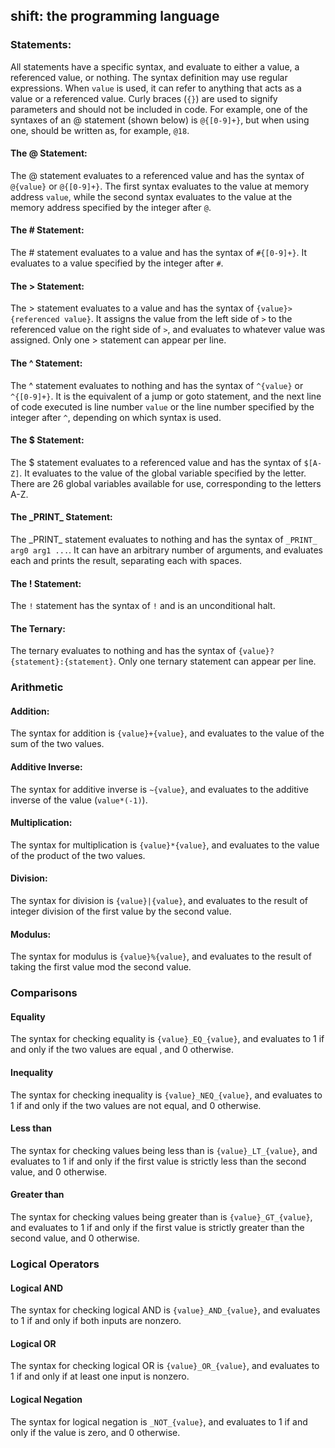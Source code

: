 shift: the programming language
---

### Statements:
All statements have a specific syntax, and evaluate to either a value, a referenced value, or nothing. The syntax
 definition may use regular expressions. When `value` is used, it can refer to anything that acts as a value or a
  referenced value. Curly braces (`{}`) are used to signify parameters and should not be included in code. For
   example, one of the syntaxes of an @ statement (shown below) is `@{[0-9]+}`, but when using one, should be written
    as, for example, `@18`.
    
#### The @ Statement:
The @ statement evaluates to a referenced value and has the syntax of `@{value}` or `@{[0-9]+}`. The first syntax
 evaluates to the value at memory address `value`, while the second syntax evaluates to the value at the memory
  address specified by the integer after `@`.
#### The # Statement:
The # statement evaluates to a value and has the syntax of `#{[0-9]+}`. It evaluates to a value specified by the
 integer after `#`.
#### The > Statement:
The > statement evaluates to a value and has the syntax of `{value}>{referenced value}`. It assigns the
 value from the left side of `>` to the referenced value on
 the right side of `>`, and evaluates to whatever value was assigned. Only one > statement can appear per line.
#### The ^ Statement:
The ^ statement evaluates to nothing and has the syntax of `^{value}` or `^{[0-9]+}`. It is the equivalent of a jump or
 goto
 statement, and the next line of code executed is line number `value` or the line number specified by the integer
  after `^`, depending on which syntax is used.
#### The $ Statement:
The $ statement evaluates to a referenced value and has the syntax of `$[A-Z]`. It evaluates to the value of the
 global variable specified by the letter. There are 26 global variables available for use, corresponding to the
  letters A-Z.
#### The \_PRINT\_ Statement:
The \_PRINT\_ statement evaluates to nothing and has the syntax of `_PRINT_ arg0 arg1 ...`. It can have an arbitrary
 number of arguments, and evaluates each and prints the result, separating each with spaces.
#### The ! Statement:
The `!` statement has the syntax of `!` and is an unconditional halt.
#### The Ternary:
The ternary evaluates to nothing and has the syntax of `{value}?{statement}:{statement}`. Only one ternary statement
 can appear per line.

### Arithmetic

#### Addition:
The syntax for addition is `{value}+{value}`, and evaluates to the value of the sum of the two values.
#### Additive Inverse:
The syntax for additive inverse is `~{value}`, and evaluates to the additive inverse of the value (`value*(-1)`).
#### Multiplication:
The syntax for multiplication is `{value}*{value}`, and evaluates to the value of the product of the two values.
#### Division:
The syntax for division is `{value}|{value}`, and evaluates to the result of integer division of the first value by
 the second value.
#### Modulus:
The syntax for modulus is `{value}%{value}`, and evaluates to the result of taking the first value mod the second value.

### Comparisons

#### Equality
The syntax for checking equality is `{value}_EQ_{value}`, and evaluates to 1 if and only if the two values are equal
, and 0 otherwise.
#### Inequality
The syntax for checking inequality is `{value}_NEQ_{value}`, and evaluates to 1 if and only if the two values are not
 equal, and 0 otherwise.
#### Less than
The syntax for checking values being less than is `{value}_LT_{value}`, and evaluates to 1 if and only if the first
 value is strictly less than the second value, and 0 otherwise.
#### Greater than
The syntax for checking values being greater than is `{value}_GT_{value}`, and evaluates to 1 if and only if the
 first value is strictly greater than the second value, and 0 otherwise.
 
### Logical Operators

#### Logical AND
The syntax for checking logical AND is `{value}_AND_{value}`, and evaluates to 1 if and only if both inputs are nonzero.
#### Logical OR
The syntax for checking logical OR is `{value}_OR_{value}`, and evaluates to 1 if and only if at least one input is
 nonzero.
#### Logical Negation
The syntax for logical negation is `_NOT_{value}`, and evaluates to 1 if and only if the value is zero, and 0 otherwise.
